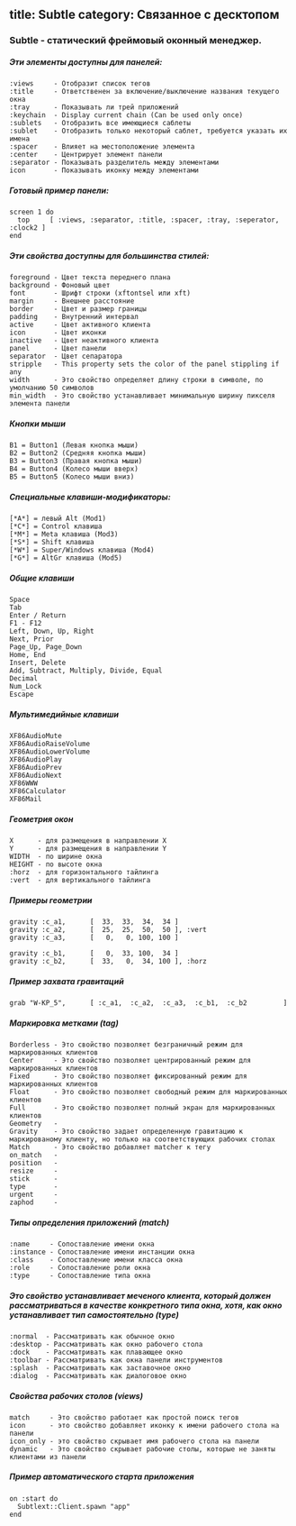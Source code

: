 title: Subtle
category: Связанное с десктопом
---
### Subtle - статический фреймовый оконный менеджер.

##### Эти элементы доступны для панелей:
```
:views     - Отобразит список тегов
:title     - Ответственен за включение/выключение названия текущего окна
:tray      - Показывать ли трей приложений
:keychain  - Display current chain (Can be used only once)
:sublets   - Отобразить все имеющиеся саблеты
:sublet    - Отобразить только некоторый саблет, требуется указать их имена
:spacer    - Влияет на местоположение элемента
:center    - Центрирует элемент панели
:separator - Показывать разделитель между элементами
icon       - Показывать иконку между элементами
```

##### Готовый пример панели:
```
screen 1 do
  top     [ :views, :separator, :title, :spacer, :tray, :seperator, :clock2 ]
end
```

##### Эти свойства доступны для большинства стилей:
```
foreground - Цвет текста переднего плана
background - Фоновый цвет
font       - Шрифт строки (xftontsel или xft)
margin     - Внешнее расстояние
border     - Цвет и размер границы
padding    - Внутренний интервал
active     - Цвет активного клиента
icon       - Цвет иконки
inactive   - Цвет неактивного клиента
panel      - Цвет панели
separator  - Цвет сепаратора
stripple   - This property sets the color of the panel stippling if any
width      - Это свойство определяет длину строки в символе, по умолчанию 50 символов
min_width  - Это свойство устанавливает минимальную ширину пикселя элемента панели
```

##### Кнопки мыши
```
B1 = Button1 (Левая кнопка мыши)
B2 = Button2 (Средняя кнопка мыши)
B3 = Button3 (Правая кнопка мыши)
B4 = Button4 (Колесо мыши вверх)
B5 = Button5 (Колесо мыши вниз)
```

##### Специальные клавиши-модификаторы:
```
[*A*] = левый Alt (Mod1)
[*C*] = Control клавиша
[*M*] = Meta клавиша (Mod3)
[*S*] = Shift клавиша
[*W*] = Super/Windows клавиша (Mod4)
[*G*] = AltGr клавиша (Mod5)
```

##### Общие клавиши
```
Space
Tab
Enter / Return
F1 - F12
Left, Down, Up, Right
Next, Prior
Page_Up, Page_Down
Home, End
Insert, Delete
Add, Subtract, Multiply, Divide, Equal
Decimal
Num_Lock
Escape
```

##### Мультимедийные клавиши
```
XF86AudioMute
XF86AudioRaiseVolume
XF86AudioLowerVolume
XF86AudioPlay
XF86AudioPrev
XF86AudioNext
XF86WWW
XF86Calculator
XF86Mail
```

##### Геометрия окон
```
X      - для размещения в направлении X
Y      - для размещения в направлении Y
WIDTH  - по ширине окна
HEIGHT - по высоте окна
:horz  - для горизонтального тайлинга
:vert  - для вертикального тайлинга
```

##### Примеры геометрии
```
gravity :c_a1,      [  33,  33,  34,  34 ]
gravity :c_a2,      [  25,  25,  50,  50 ], :vert
gravity :c_a3,      [   0,   0, 100, 100 ]

gravity :c_b1,      [   0,  33, 100,  34 ]
gravity :c_b2,      [  33,   0,  34, 100 ], :horz
```

##### Пример захвата гравитаций
```
grab "W-KP_5",      [ :c_a1,  :c_a2,  :c_a3,  :c_b1,  :c_b2         ]
```

##### Маркировка метками (tag)
```
Borderless - Это свойство позволяет безграничный режим для маркированных клиентов
Center     - Это свойство позволяет центрированный режим для маркированных клиентов
Fixed      - Это свойство позволяет фиксированный режим для маркированных клиентов
Float      - Это свойство позволяет свободный режим для маркированных клиентов
Full       - Это свойство позволяет полный экран для маркированных клиентов
Geometry   -
Gravity    - Это свойство задает определенную гравитацию к маркированому клиенту, но только на соответствующих рабочих столах
Match      - Это свойство добавляет matcher к тегу
on_match   -
position   -
resize     -
stick      -
type       -
urgent     -
zaphod     -
```

##### Типы определения приложений (match)
```
:name     - Сопоставление имени окна
:instance - Сопоставление имени инстанции окна
:class    - Сопоставление имени класса окна
:role     - Сопоставление роли окна
:type     - Сопоставление типа окна
```

##### Это свойство устанавливает меченого клиента, который должен рассматриваться в качестве конкретного типа окна, хотя, как окно устанавливает тип самостоятельно (type)
```
:normal  - Рассматривать как обычное окно
:desktop - Рассматривать как окно рабочего стола
:dock    - Рассматривать как плавающее окно
:toolbar - Рассматривать как окна панели инструментов
:splash  - Рассматривать как заставочное окно
:dialog  - Рассматривать как диалоговое окно
```

##### Свойства рабочих столов (views)
```
match     - Это свойство работает как простой поиск тегов
icon      - это свойство добавляет иконку к имени рабочего стола на панели
icon_only - это свойство скрывает имя рабочего стола на панели
dynamic   - Это свойство скрывает рабочие столы, которые не заняты клиентами из панели
```

##### Пример автоматического старта приложения
```
on :start do
  Subtlext::Client.spawn "app"
end
```
